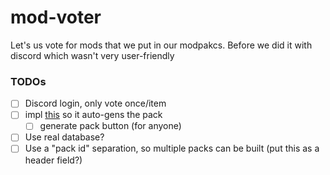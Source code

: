 # mod-voter
Let's us vote for mods that we put in our modpakcs. Before we did it with discord which wasn't very user-friendly

### TODOs
- [ ] Discord login, only vote once/item
- [ ] impl [this](https://github.com/gorilla-devs/libium) so it auto-gens the pack
    - [ ] generate pack button (for anyone)
- [ ] Use real database?
- [ ] Use a "pack id" separation, so multiple packs can be built (put this as a header field?)